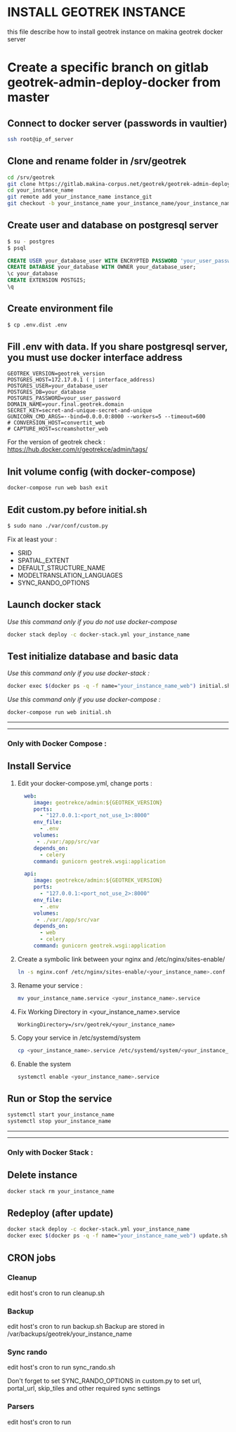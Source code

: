 # INSTALL GEOTREK INSTANCE

this file describe how to install geotrek instance on makina geotrek docker server

# Create a specific branch on gitlab geotrek-admin-deploy-docker from master

## Connect to docker server (passwords in vaultier)

```bash
ssh root@ip_of_server
```

## Clone and rename folder in /srv/geotrek
```bash
cd /srv/geotrek
git clone https://gitlab.makina-corpus.net/geotrek/geotrek-admin-deploy-docker.git your_instance_name
cd your_instance_name
git remote add your_instance_name instance_git
git checkout -b your_instance_name your_instance_name/your_instance_name
```

## Create user and database on postgresql server
```bash
$ su - postgres
$ psql
```

```sql
CREATE USER your_database_user WITH ENCRYPTED PASSWORD 'your_user_password';
CREATE DATABASE your_database WITH OWNER your_database_user;
\c your_database
CREATE EXTENSION POSTGIS;
\q
```

## Create environment file


```bash
$ cp .env.dist .env
```

## Fill .env with data. If you share postgresql server, you must use docker interface address

```
GEOTREK_VERSION=geotrek_version
POSTGRES_HOST=172.17.0.1 ( | interface_address)
POSTGRES_USER=your_database_user
POSTGRES_DB=your_database
POSTGRES_PASSWORD=your_user_password
DOMAIN_NAME=your.final.geotrek.domain
SECRET_KEY=secret-and-unique-secret-and-unique
GUNICORN_CMD_ARGS=--bind=0.0.0.0:8000 --workers=5 --timeout=600
# CONVERSION_HOST=convertit_web
# CAPTURE_HOST=screamshotter_web
```
For the version of geotrek check : https://hub.docker.com/r/geotrekce/admin/tags/

## Init volume config (with docker-compose)

```bash
docker-compose run web bash exit
```

## Edit custom.py before initial.sh

```bash
$ sudo nano ./var/conf/custom.py
```

Fix at least your :
- SRID
- SPATIAL_EXTENT
- DEFAULT_STRUCTURE_NAME
- MODELTRANSLATION_LANGUAGES
- SYNC_RANDO_OPTIONS

## Launch docker stack
_Use this command only if you do not use docker-compose_
```bash
docker stack deploy -c docker-stack.yml your_instance_name
```

## Test initialize database and basic data
_Use this command only if you use docker-stack :_
```bash
docker exec $(docker ps -q -f name="your_instance_name_web") initial.sh
```
_Use this command only if you use docker-compose :_
```bash
docker-compose run web initial.sh
```
___________________________
___________________________

### Only with Docker Compose :

## Install Service

1. Edit your docker-compose.yml, change ports :
    ```yml
      web:
         image: geotrekce/admin:${GEOTREK_VERSION}
         ports:
           - "127.0.0.1:<port_not_use_1>:8000"
         env_file:
           - .env
         volumes:
          - ./var:/app/src/var
         depends_on:
           - celery
         command: gunicorn geotrek.wsgi:application
    
      api:
         image: geotrekce/admin:${GEOTREK_VERSION}
         ports:
           - "127.0.0.1:<port_not_use_2>:8000"
         env_file:
           - .env
         volumes:
          - ./var:/app/src/var
         depends_on:
           - web
           - celery
         command: gunicorn geotrek.wsgi:application
    ```
2. Create a symbolic link between your nginx and /etc/nginx/sites-enable/
    ```bash
    ln -s nginx.conf /etc/nginx/sites-enable/<your_instance_name>.conf
    ```
3. Rename your service :
    ```bash
    mv your_instance_name.service <your_instance_name>.service
    ```
4. Fix Working Directory in <your_instance_name>.service
    ```
    WorkingDirectory=/srv/geotrek/<your_instance_name>
    ```
5. Copy your service in /etc/systemd/system
    ```bash
    cp <your_instance_name>.service /etc/systemd/system/<your_instance_name>.service
    ```
6. Enable the system
    ```bash
    systemctl enable <your_instance_name>.service
    ```

## Run or Stop the service
```bash
systemctl start your_instance_name
systemctl stop your_instance_name
```

___________________________
___________________________

### Only with Docker Stack :

## Delete instance
```bash
docker stack rm your_instance_name
```

## Redeploy (after update)
```bash
docker stack deploy -c docker-stack.yml your_instance_name
docker exec $(docker ps -q -f name="your_instance_name_web") update.sh
```

## CRON jobs

### Cleanup

edit host's cron to run cleanup.sh

### Backup

edit host's cron to run backup.sh
Backup are stored in /var/backups/geotrek/your_instance_name

### Sync rando

edit host's cron to run sync_rando.sh

Don't forget to set SYNC_RANDO_OPTIONS in custom.py to set url, portal_url, skip_tiles and other required sync settings

### Parsers

edit host's cron to run 